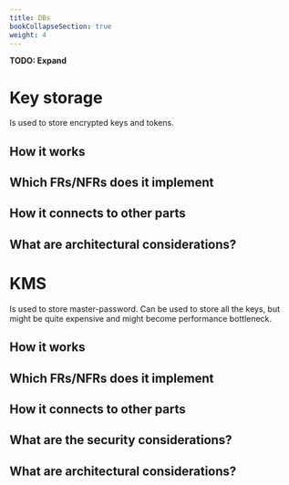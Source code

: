 ```yaml
---
title: DBs
bookCollapseSection: true
weight: 4
---
```


**TODO: Expand**

# Key storage 

Is used to store encrypted keys and tokens. 

## How it works

## Which FRs/NFRs does it implement

## How it connects to other parts

## What are architectural considerations? 

# KMS

Is used to store master-password. Can be used to store all the keys, but might be quite expensive and might become performance bottleneck. 

## How it works

## Which FRs/NFRs does it implement

## How it connects to other parts

## What are the security considerations? 

## What are architectural considerations? 

